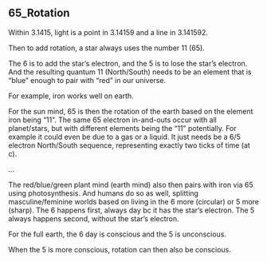 ## 65_Rotation

Within 3.1415, light is a point in 3.14159 and a line in 3.141592.

Then to add rotation, a star always uses the number 11 (65).

The 6 is to add the star’s electron, and the 5 is to lose the star’s electron. And the resulting quantum 11 (North/South) needs to be an element that is “blue” enough to pair with “red” in our universe.

For example, iron works well on earth. 

For the sun mind, 65 is then the rotation of the earth based on the element iron being “11”. The same 65 electron in-and-outs occur with all planet/stars, but with different elements being the “11” potentially. For example it could even be due to a gas or a liquid. It just needs be a 6/5 electron North/South sequence, representing exactly two ticks of time (at c).

...

The red/blue/green plant mind (earth mind) also then pairs with iron via 65 using photosynthesis. And humans do so as well, splitting masculine/feminine worlds based on living in the 6 more (circular) or 5 more (sharp). The 6 happens first, always day bc it has the star’s electron. The 5 always happens second, without the star’s electron. 

For the full earth, the 6 day is conscious and the 5 is unconscious.

When the 5 is more conscious, rotation can then also be conscious.